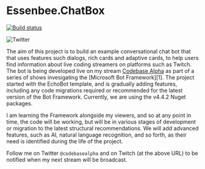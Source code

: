 # Essenbee.ChatBox

[![Build status](https://ci.appveyor.com/api/projects/status/tegqr8tx9j18nx3c/branch/master?svg=true)](https://ci.appveyor.com/project/essenbee/essenbee-chatbox/branch/master)

![Twitter](https://img.shields.io/twitter/follow/codebasealpha.svg?style=social)

The aim of this project is to build an example conversational chat bot that that uses features such dialogs, rich cards and adaptive cards, to help users find information about live coding streamers on platforms such as Twitch. The bot is being developed live on my stream [Codebase Alpha](https://twitch.tv/codebasealpha) as part of a series of shows invesigating the [Microsoft Bot Framework][1]. The project started with the EchoBot template, and is gradually adding features, including any code migrations required or recommended for the latest version of the Bot Framework. Currently, we are using the v4.4.2 Nuget packages.

I am learning the Framework alongside my viewers, and so at any point in time, the code will be working, but will be in various stages of development or migration to the latest structural recommendations. We will add advanced features, such as AI, natural language recognition, and so forth, as their need is identified during the life of the project.

Follow me on Twitter `@codebasealpha` and on Twitch (at the above URL) to be notified when my next stream will be broadcast.
